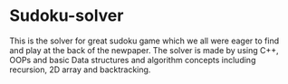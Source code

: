 # Sudoku-solver
This is the solver for great sudoku game which we all were eager to find and play at the back of the newpaper. 
The solver is made by using C++, OOPs and basic Data structures and algorithm concepts including recursion, 2D array and backtracking.
